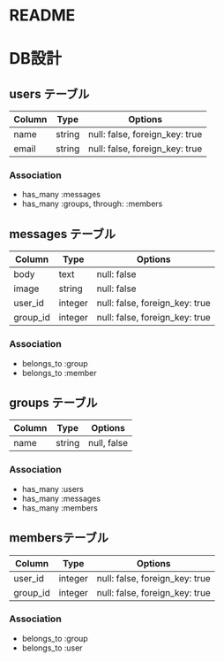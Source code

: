 # README

# DB設計

## users テーブル
|Column|Type|Options|
|------|----|-------|
|name|string|null: false, foreign_key: true|
|email|string|null: false, foreign_key: true|

### Association
- has_many :messages
- has_many :groups, through: :members

## messages テーブル
|Column|Type|Options|
|------|----|-------|
|body|text|null: false|
|image|string|null: false|
|user_id|integer|null: false, foreign_key: true|
|group_id|integer|null: false, foreign_key: true|

### Association
- belongs_to :group
- belongs_to :member

## groups テーブル
|Column|Type|Options|
|------|----|-------|
|name|string|null, false|

### Association
- has_many :users
- has_many :messages
- has_many :members

## membersテーブル
|Column|Type|Options|
|------|----|-------|
|user_id|integer|null: false, foreign_key: true|
|group_id|integer|null: false, foreign_key: true|

### Association
- belongs_to :group
- belongs_to :user